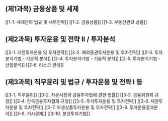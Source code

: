 
## (제1과목) 금융상품 및 세제

[[1-1. 세제관련 법규 및 세무전략]]
[[1-2. 금융상품]]
[[1-3. 부동산관련 상품]]

## (제2과목) 투자운용 및 전략 II / 투자분석

[[2-1. 대안투자운용 및 투자전략]]
[[2-2. 해외증권투자운용 및 투자전략]]
[[2-3. 투자분석기법 - 기본적 분석]]
[[2-4. 투자분석기법 - 기술적 분석]]
[[2-5. 투자분석기법 - 산업분석]]
[[2-6. 리스크 관리]]

## (제3과목) 직무윤리 및 법규 / 투자운용 및 전략 I 등

[[3-1. 직무윤리]]
[[3-2. 자본시장과 금융투자업에 관한 법률]]
[[3-3. 금융위원회 규정]]
[[3-4. 한국금융투자협회 규정]]
[[3-5. 주식투자운용 및 투자전략]]
[[3-6. 채권투자운용 및 투자전략]]
[[3-7. 파생상품투자운용 및 투자전략]]
[[3-8. 투자운용결과분석]]
[[3-9. 거시경제]]
[[3-10. 분산투자기법]]

